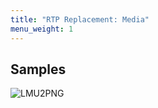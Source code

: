 ```yaml
---
title: "RTP Replacement: Media"
menu_weight: 1
---
```

<div class="info" markdown=1>

## Samples

![LMU2PNG](/images/rtp-replacement.png "RTP Replacement sample")

</div>